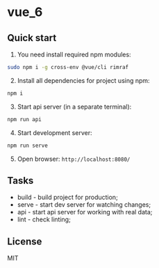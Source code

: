 # vue_6

## Quick start

1) You need install required npm modules:

```sh
sudo npm i -g cross-env @vue/cli rimraf
```

2) Install all dependencies for project using npm:

```sh
npm i
```

3) Start api server (in a separate terminal):

```sh
npm run api
```

4) Start development server:

```sh
npm run serve
```

5) Open browser: `http://localhost:8080/`

## Tasks

- build - build project for production;
- serve - start dev server for watching changes;
- api - start api server for working with real data;
- lint - check linting;


License
----

MIT

